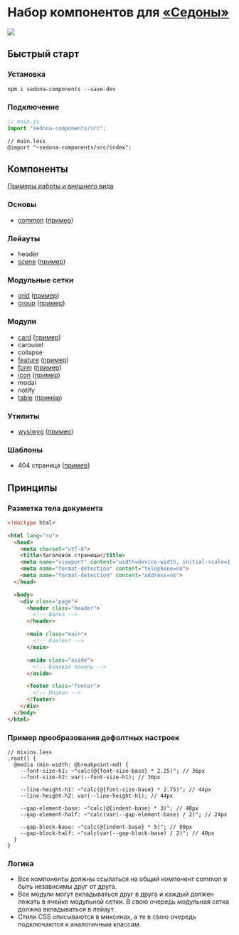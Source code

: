 # Набор компонентов для [«Седоны»](http://sedona.constlab.ru)

![](https://img.shields.io/npm/v/sedona-components.svg?style=flat)

## Быстрый старт

### Установка

```
npm i sedona-components --save-dev
```

### Подключение

```js
// main.js
import "sedona-components/src";
```

```less
// main.less
@import "~sedona-components/src/index";
```

## Компоненты

[Примеры работы и внешнего вида](https://getsedona.github.io/sedona-components/)

### Основы

* [common](https://github.com/getsedona/sedona-components/tree/master/src/common) ([пример](https://getsedona.github.io/sedona-components/common.html))

### Лейауты

* header
* [scene](https://github.com/getsedona/sedona-components/tree/master/src/scene) ([пример](https://getsedona.github.io/sedona-components/scene.html))

### Модульные сетки

* [grid](https://github.com/getsedona/sedona-components/tree/master/src/grid) ([пример](https://getsedona.github.io/sedona-components/grid.html))
* [group](https://github.com/getsedona/sedona-components/tree/master/src/group) ([пример](https://getsedona.github.io/sedona-components/group.html))

### Модули

* [card](https://github.com/getsedona/sedona-components/tree/master/src/card) ([пример](https://getsedona.github.io/sedona-components/card.html))
* carousel
* collapse
* [feature](https://github.com/getsedona/sedona-components/tree/master/src/feature) ([пример](https://getsedona.github.io/sedona-components/feature.html))
* [form](https://github.com/getsedona/sedona-components/tree/master/src/form) ([пример](https://getsedona.github.io/sedona-components/form.html))
* [icon](https://github.com/getsedona/sedona-components/tree/master/src/icon) ([пример](https://getsedona.github.io/sedona-components/icon.html))
* modal
* notify
* [table](https://github.com/getsedona/sedona-components/tree/master/src/table) ([пример](https://getsedona.github.io/sedona-components/table.html))

### Утилиты

* [wysiwyg](https://github.com/getsedona/sedona-components/tree/master/src/wysiwyg) ([пример](https://getsedona.github.io/sedona-components/wysiwyg.html))

### Шаблоны

* 404 страница ([пример](https://getsedona.github.io/sedona-components/404.html))

## Принципы

### Разметка тела документа

```html
<!doctype html>

<html lang="ru">
  <head>
    <meta charset="utf-8">
    <title>Заголовок страницы</title>
    <meta name="viewport" content="width=device-width, initial-scale=1, minimum-scale=1, maximum-scale=1, user-scalable=0, shrink-to-fit=no, viewport-fit=cover">
    <meta name="format-detection" content="telephone=no">
    <meta name="format-detection" content="address=no">
  </head>

  <body>
    <div class="page">
      <header class="header">
        <!-- Шапка -->
      </header>

      <main class="main">
        <!-- Контент -->
      </main>

      <aside class="aside">
        <!-- Боковая панель -->
      </aside>

      <footer class="footer">
        <!-- Подвал -->
      </footer>
    </div>
  </body>
</html>
```

### Пример преобразования дефолтных настроек

```less
// mixins.less
.root() {
  @media (min-width: @breakpoint-md) {
    --font-size-h1: ~"calc(@{font-size-base} * 2.25)"; // 36px
    --font-size-h2: var(--font-size-h1); // 36px

    --line-height-h1: ~"calc(@{font-size-base} * 2.75)"; // 44px
    --line-height-h2: var(--line-height-h1); // 44px

    --gap-element-base: ~"calc(@{indent-base} * 3)"; // 48px
    --gap-element-half: ~"calc(var(--gap-element-base) / 2)"; // 24px

    --gap-block-base: ~"calc(@{indent-base} * 5)"; // 80px
    --gap-block-half: ~"calc(var(--gap-block-base) / 2)"; // 40px
  }
}
```

### Логика

* Все компоненты должны ссылаться на общий компонент common и быть независимы друг от друга.
* Все модули могут вкладываться друг в друга и каждый должен лежать в ячейке модульной сетки. В свою очередь модульная сетка должна вкладываться в лейаут.
* Стили CSS описываются в миксинах, а те в свою очередь подключаются к аналогичным классам.
